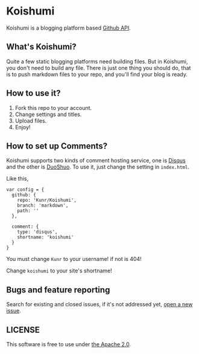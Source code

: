Koishumi
===
Koishumi is a blogging platform based [Github API](https://developer.github.com/v3/).

## What's Koishumi?
Quite a few static blogging platforms need building files.
But in Koishumi, you don't need to build any file. There is just one thing you should do, that is to push markdown files to your repo, and you'll find your blog is ready.

## How to use it?
1. Fork this repo to your account.
2. Change settings and titles.
3. Upload files.
4. Enjoy!

## How to set up Comments?
Koishumi supports two kinds of comment hosting service, one is [Disqus](https://disqus.com/) and the other is [DuoShuo](http://duoshuo.com/).
To use it, just change the setting in `index.html`.

Like this,
```
var config = {
  github: {
    repo: 'Kunr/Koishumi',
    branch: 'markdown',
    path: ''
  },

  comment: {
    type: 'disqus',
    shortname: 'koishumi'
  }
}
```
You must change `Kunr` to your username! if not is 404!

Change `koishumi` to your site's shortname!

## Bugs and feature reporting
Search for existing and closed issues, if it's not addressed yet, [open a new issue](https://github.com/Kunr/Koishumi/issues/new).

## LICENSE
This software is free to use under [the Apache 2.0](https://github.com/Kunr/Koishumi/blob/master/LICENSE).
